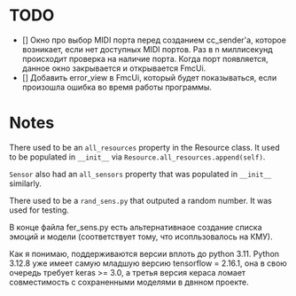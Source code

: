 # TODO
* [] Окно про выбор MIDI порта перед созданием cc_sender'а, которое возникает, если нет доступных MIDI портов. Раз в n миллисекунд происходит проверка на наличие порта. Когда  порт появляется, данное окно закрывается и открывается FmcUi.
* [] Добавить error_view в FmcUi, который будет показываться, если произошла ошибка во время работы программы.

# Notes
There used to be an `all_resources` property in the Resource class. 
It used to be populated in `__init__` via `Resource.all_resources.append(self)`.

`Sensor` also had an `all_sensors` property that was populated in `__init__` similarly.

There used to be a `rand_sens.py` that outputed a random number. It was used for testing.


В конце файла fer_sens.py есть альтернативнаое создание списка эмоций и модели (соответствует тому, что исопльзовалось на КМУ).


Как я понимаю, поддерживаются версии вплоть до python 3.11. Python 3.12.8 уже имеет самую младшую версию tensorflow = 2.16.1, она в свою очередь требует keras >= 3.0, а третья версия кераса ломает совместимость с сохраненными моделями в двнном проекте.

